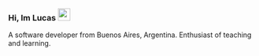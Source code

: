 ### Hi, Im Lucas <img src="https://media.giphy.com/media/hvRJCLFzcasrR4ia7z/giphy.gif" width="25px" height="25px">
A software developer from Buenos Aires, Argentina. Enthusiast of teaching and learning.

